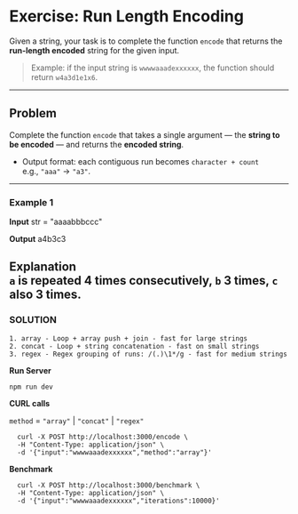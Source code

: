 # Exercise: Run Length Encoding

Given a string, your task is to complete the function `encode` that returns the **run-length encoded** string for the given input.

> Example: if the input string is `wwwwaaadexxxxxx`, the function should return `w4a3d1e1x6`.
---

## Problem

Complete the function `encode` that takes a single argument — the **string to be encoded** — and returns the **encoded string**.

- Output format: each contiguous run becomes `character + count`  
  e.g., `"aaa"` → `"a3"`.

---
### Example 1
**Input**
str = "aaaabbbccc"

**Output**
a4b3c3


**Explanation**  
`a` is repeated 4 times consecutively, `b` 3 times, `c` also 3 times.
---

### SOLUTION

    1. array - Loop + array push + join - fast for large strings
    2. concat - Loop + string concatenation - fast on small strings
    3. regex - Regex grouping of runs: /(.)\1*/g - fast for medium strings

**Run Server**

`npm run dev`


**CURL calls**

`method` = `"array"` | `"concat"` | `"regex"`
```easycode
  curl -X POST http://localhost:3000/encode \
  -H "Content-Type: application/json" \
  -d '{"input":"wwwwaaadexxxxxx","method":"array"}'
```

**Benchmark**

```easycode
  curl -X POST http://localhost:3000/benchmark \
  -H "Content-Type: application/json" \
  -d '{"input":"wwwwaaadexxxxxx","iterations":10000}'
```
